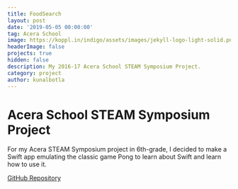 ```yaml
---
title: FoodSearch
layout: post
date: '2019-05-05 00:00:00'
tag: Acera School
image: https://koppl.in/indigo/assets/images/jekyll-logo-light-solid.png
headerImage: false
projects: true
hidden: false
description: My 2016-17 Acera School STEAM Symposium Project.
category: project
author: kunalbotla
---
```


# Acera School STEAM Symposium Project
For my Acera STEAM Symposium project in 6th-grade, I decided to make a Swift app emulating the classic game Pong to learn about Swift and learn how to use it.

[GitHub Repository](https://github.com/kunalbotla/Pong)
